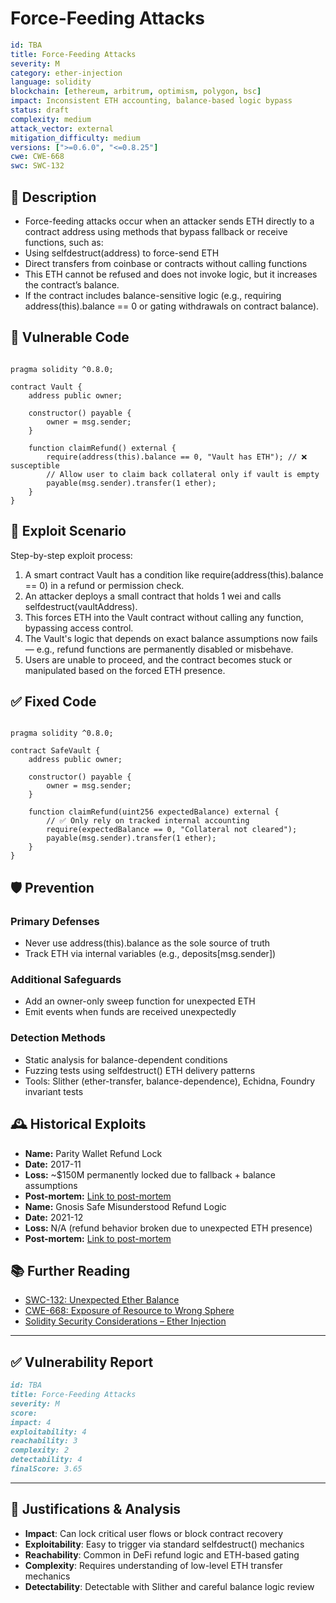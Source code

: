# Force-Feeding Attacks

```YAML
id: TBA
title: Force-Feeding Attacks 
severity: M
category: ether-injection
language: solidity
blockchain: [ethereum, arbitrum, optimism, polygon, bsc]
impact: Inconsistent ETH accounting, balance-based logic bypass
status: draft
complexity: medium
attack_vector: external
mitigation_difficulty: medium
versions: [">=0.6.0", "<=0.8.25"]
cwe: CWE-668
swc: SWC-132
```

## 📝 Description

- Force-feeding attacks occur when an attacker sends ETH directly to a contract address using methods that bypass fallback or receive functions, such as:
- Using selfdestruct(address) to force-send ETH
- Direct transfers from coinbase or contracts without calling functions
- This ETH cannot be refused and does not invoke logic, but it increases the contract’s balance. 
- If the contract includes balance-sensitive logic (e.g., requiring address(this).balance == 0 or gating withdrawals on contract balance).

## 🚨 Vulnerable Code

```solidity

pragma solidity ^0.8.0;

contract Vault {
    address public owner;

    constructor() payable {
        owner = msg.sender;
    }

    function claimRefund() external {
        require(address(this).balance == 0, "Vault has ETH"); // ❌ susceptible
        // Allow user to claim back collateral only if vault is empty
        payable(msg.sender).transfer(1 ether);
    }
}
```

## 🧪 Exploit Scenario

Step-by-step exploit process:

1. A smart contract Vault has a condition like require(address(this).balance == 0) in a refund or permission check.
2. An attacker deploys a small contract that holds 1 wei and calls selfdestruct(vaultAddress).
3. This forces ETH into the Vault contract without calling any function, bypassing access control.
4. The Vault's logic that depends on exact balance assumptions now fails — e.g., refund functions are permanently disabled or misbehave.
5. Users are unable to proceed, and the contract becomes stuck or manipulated based on the forced ETH presence.

## ✅ Fixed Code

```solidity

pragma solidity ^0.8.0;

contract SafeVault {
    address public owner;

    constructor() payable {
        owner = msg.sender;
    }

    function claimRefund(uint256 expectedBalance) external {
        // ✅ Only rely on tracked internal accounting
        require(expectedBalance == 0, "Collateral not cleared");
        payable(msg.sender).transfer(1 ether);
    }
}
```

## 🛡️ Prevention

### Primary Defenses

- Never use address(this).balance as the sole source of truth
- Track ETH via internal variables (e.g., deposits[msg.sender])

### Additional Safeguards

- Add an owner-only sweep function for unexpected ETH
- Emit events when funds are received unexpectedly

### Detection Methods

- Static analysis for balance-dependent conditions
- Fuzzing tests using selfdestruct() ETH delivery patterns
- Tools: Slither (ether-transfer, balance-dependence), Echidna, Foundry invariant tests

## 🕰️ Historical Exploits

- **Name:** Parity Wallet Refund Lock 
- **Date:** 2017-11 
- **Loss:** ~$150M permanently locked due to fallback + balance assumptions 
- **Post-mortem:** [Link to post-mortem](https://paritytech.io/blog/security-alert.html)  
- **Name:** Gnosis Safe Misunderstood Refund Logic 
- **Date:** 2021-12 
- **Loss:** N/A (refund behavior broken due to unexpected ETH presence) 
- **Post-mortem:** [Link to post-mortem](https://forum.gnosis.io) 
  
## 📚 Further Reading

- [SWC-132: Unexpected Ether Balance](https://swcregistry.io/docs/SWC-132) 
- [CWE-668: Exposure of Resource to Wrong Sphere](https://cwe.mitre.org/data/definitions/668.html) 
- [Solidity Security Considerations – Ether Injection](https://docs.soliditylang.org/en/latest/security-considerations.html#ether-injection)  
  
---

## ✅ Vulnerability Report

```markdown
id: TBA
title: Force-Feeding Attacks 
severity: M
score:
impact: 4    
exploitability: 4 
reachability: 3  
complexity: 2     
detectability: 4  
finalScore: 3.65
```

---

## 📄 Justifications & Analysis

- **Impact**: Can lock critical user flows or block contract recovery
- **Exploitability**: Easy to trigger via standard selfdestruct() mechanics
- **Reachability**: Common in DeFi refund logic and ETH-based gating
- **Complexity**: Requires understanding of low-level ETH transfer mechanics
- **Detectability**: Detectable with Slither and careful balance logic review